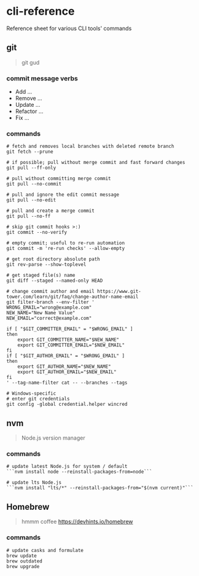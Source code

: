 # cli-reference
Reference sheet for various CLI tools' commands

## git
> git gud

### commit message verbs
* Add ...
* Remove ...
* Update ...
* Refactor ...
* Fix ...

### commands
```
# fetch and removes local branches with deleted remote branch
git fetch --prune

# if possible; pull without merge commit and fast forward changes
git pull --ff-only

# pull without committing merge commit
git pull --no-commit

# pull and ignore the edit commit message
git pull --no-edit

# pull and create a merge commit
git pull --no-ff

# skip git commit hooks >:)
git commit --no-verify

# empty commit; useful to re-run automation
git commit -m 're-run checks' --allow-empty

# get root directory absolute path
git rev-parse --show-toplevel

# get staged file(s) name
git diff --staged --named-only HEAD

# change commit author and email https://www.git-tower.com/learn/git/faq/change-author-name-email
git filter-branch --env-filter '
WRONG_EMAIL="wrong@example.com"
NEW_NAME="New Name Value"
NEW_EMAIL="correct@example.com"

if [ "$GIT_COMMITTER_EMAIL" = "$WRONG_EMAIL" ]
then
    export GIT_COMMITTER_NAME="$NEW_NAME"
    export GIT_COMMITTER_EMAIL="$NEW_EMAIL"
fi
if [ "$GIT_AUTHOR_EMAIL" = "$WRONG_EMAIL" ]
then
    export GIT_AUTHOR_NAME="$NEW_NAME"
    export GIT_AUTHOR_EMAIL="$NEW_EMAIL"
fi
' --tag-name-filter cat -- --branches --tags

# Windows-specific
# enter git credentials
git config -global credential.helper wincred
```

## nvm
> Node.js version manager

### commands
```
# update latest Node.js for system / default
```nvm install node --reinstall-packages-from=node```

# update lts Node.js
```nvm install "lts/*" --reinstall-packages-from="$(nvm current)"```
```

## Homebrew
> hmmm coffee
https://devhints.io/homebrew

### commands
```
# update casks and formulate
brew update
brew outdated
brew upgrade
```
